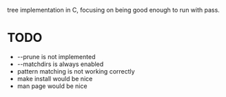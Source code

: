 tree implementation in C, focusing on being good enough to run with pass.

# TODO

- --prune is not implemented
- --matchdirs is always enabled
- pattern matching is not working correctly 
- make install would be nice
- man page would be nice
